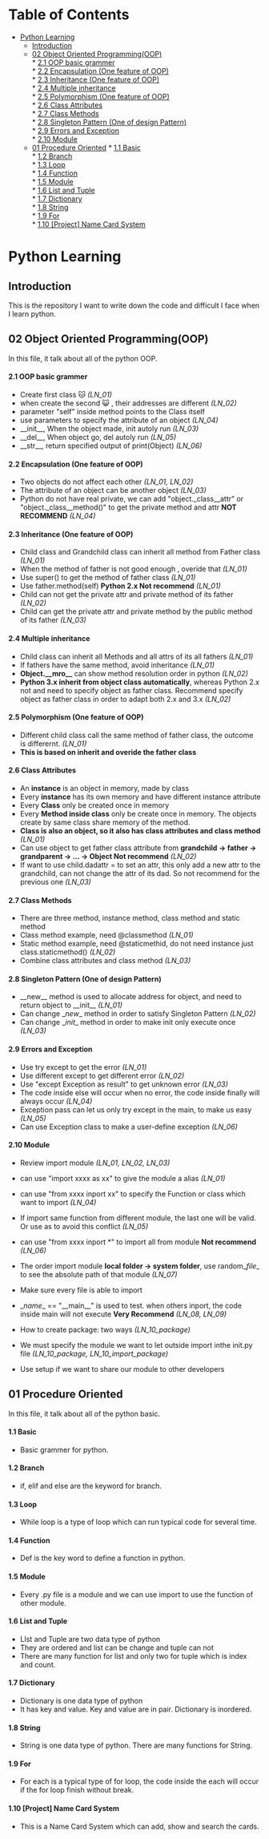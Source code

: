 Table of Contents
=================

   * [Python Learning](#python-learning)
      * [Introduction](#introduction)
      * [02 Object Oriented Programming(OOP)](#02-object-oriented-programmingoop)</br>
            * [2.1 OOP basic grammer](#21-oop-basic-grammer)</br>
                * [2.2 Encapsulation (One feature of OOP)](#22-encapsulation-one-feature-of-oop)</br>
                * [2.3 Inheritance (One feature of OOP)</br>](#23-inheritance-one-feature-of-oop)
                * [2.4 Multiple inheritance](#24-multiple-inheritance)</br>
                * [2.5 Polymorphism (One feature of OOP)</br>](#25-polymorphism-one-feature-of-oop)
                * [2.6 Class Attributes](#26-class-attributes)</br>
                * [2.7 Class Methods](#27-class-methods)</br>
                * [2.8 Singleton Pattern (One of design Pattern)</br>](#28-singleton-pattern-one-of-design-pattern)
                * [2.9 Errors and Exception</br>](#29-errors-and-exception)
                * [2.10 Module](#210-module)</br>
      * [01 Procedure Oriented](#01-procedure-oriented)
            * [1.1 Basic](#11-basic)</br>
                * [1.2 Branch](#12-branch)</br>
                * [1.3 Loop</br>](#13-loop)
                * [1.4 Function</br>](#14-function)
                * [1.5 Module</br>](#15-module)
                * [1.6 List and Tuple</br>](#16-list-and-tuple)
                * [1.7 Dictionary</br>](#17-dictionary)
                * [1.8 String</br>](#18-string)
                * [1.9 For</br>](#19-for)
                * [1.10 [Project] Name Card System](#110-project-name-card-system)</br>



# Python Learning

## Introduction

This is the repository I want to write down the code and difficult I face  when I learn python.

## 02 Object Oriented Programming(OOP)

In this file, it talk about all of the python OOP.

#### 2.1 OOP basic grammer

* Create first class 🐱  *(LN_01)*
* when create the second 😺 , their addresses are different  *(LN_02)*
* parameter "self" inside method points to the Class itself
* use parameters to specify the attribute of an object  *(LN_04)*
* \_\_init\_\_, When the object made, init autoly run  *(LN_03)*
* \_\_del\_\_, When object go, del autoly run  *(LN_05)*
* \_\_str\_\_, return specified output of print(Object)  *(LN_06)*



#### 2.2 Encapsulation (One feature of OOP)

* Two objects do not affect each other  *(LN_01, LN_02)*
* The attribute of an object can be another object  *(LN_03)*
* Python do not have real private, we can add "object.\_class\_\_attr" or "object.\_class\_\_method()" to get the private method and attr **NOT RECOMMEND**  *(LN_04)*



#### 2.3 Inheritance (One feature of OOP)

* Child  class and Grandchild class can inherit all method from Father class  *(LN_01)*
* When the method of father is not good enough , overide that  *(LN_01)*
* Use super() to get the method of father class  *(LN_01)*
* Use father.method(self) **Python 2.x Not recommend**  *(LN_01)*
* Child can not get the private attr and private method of its father  *(LN_02)*
* Child can get the private attr and private method by the public method of its father  *(LN_03)*



#### 2.4 Multiple inheritance

* Child class can inherit all Methods and all attrs of its all fathers  *(LN_01)*
* If fathers have the same method, avoid inheritance  *(LN_01)*
* **Object.\_\_mro\_\_** can show method resolution order in python  *(LN_02)*
* **Python 3.x inherit from object class automatically**, whereas Python 2.x not and need to specify object as father class. Recommend specify object as father class in order to adapt both 2.x and 3.x  *(LN_02)*



#### 2.5 Polymorphism (One feature of OOP)

* Different child class call the same method of father class, the outcome is differernt. *(LN_01)*
* **This is based on inherit and overide the father class**



#### 2.6 Class Attributes

* An **instance** is an object in memory, made by class
* Every **instance** has its own memory and have different instance attribute
* Every **Class** only be created once in memory 
* Every **Method inside class** only be create once in memory. The objects create by same class share memory of the method. 
* **Class is also an object, so it also has class attributes and class method** *(LN_01)*
* Can use object to get father class attribute from **grandchild -> father -> grandparent -> ... -> Object         Not recommend**  *(LN_02)*
* If want to use child.dadattr = to set an attr, this only add a new attr to the grandchild, can not change the attr of  its dad. So not recommend for the previous one  *(LN_03)*



#### 2.7 Class Methods

* There are three method, instance method, class method and static method
* Class method example, need @classmethod *(LN_01)*
* Static method example, need @staticmethid, do not need instance just class.staticmethod()  *(LN_02)*
* Combine class attributes and class method *(LN_03)*



#### 2.8 Singleton Pattern (One of design Pattern)

* \_\_new__ method is used to allocate address for object, and need to return object to \_\_init__  *(LN_01)*
* Can change \__new__ method in order to satisfy Singleton Pattern  *(LN_02)*
* Can change \__init__ method in order to make init only execute once  *(LN_03)*



#### 2.9 Errors and Exception

* Use try except to get the error  *(LN_01)*
* Use different except to get different error  *(LN_02)*
* Use "except Exception as result"  to get unknown error  *(LN_03)*
* The code inside else will occur when no error, the code inside finally will always occur  *(LN_04)*
* Exception pass can let us only try except in the main, to make us easy  *(LN_05)*
* Can use Exception class to make a user-define exception *(LN_06)*



#### 2.10 Module

* Review import module *(LN_01, LN_02, LN_03)*
* can use "import xxxx as xx" to give the module a alias *(LN_01)*
* can use "from xxxx inport xx" to specify the Function or class which want to import   *(LN_04)*
* If import same function from different module, the last one will be valid. Or use as to avoid this conflict  *(LN_05)*
* can use "from xxxx inport \*" to import all from module **Not recommend**  *(LN_06)*
* The order import module **local folder -> system folder**, use random\__file__ to see the absolute path of that module  *(LN_07)*
* Make sure every file is able to import
* \__name__ == "\_\_main\_\_" is used to test. when others inport, the code inside main will not execute **Very Recommend**  *(LN_08, LN_09)*



* How to create package: two ways *(LN_10_package)*
* We must specify the module we want to let outside import inthe init.py file  *(LN_10_package, LN_10_import_package)*
* Use setup if we want to share our module to other developers









## 01 Procedure Oriented

In this file, it talk about all of the python basic.

#### 1.1 Basic

* Basic grammer for python.

#### 1.2 Branch

* if, elif and else are the keyword for branch.

#### 1.3 Loop

* While loop is a type of loop which can run typical code for several time.

#### 1.4 Function

* Def is the key word to define a function in python.

#### 1.5 Module

* Every .py file is a module and we can use import to use the function of other module.

#### 1.6 List and Tuple

* LIst and Tuple are two data type of python
* They are ordered and list can be change and tuple can not
* There are many function for list and only two for tuple which is index and count.

#### 1.7 Dictionary

* Dictionary is one data type of python
* It has key and value. Key and value are in pair. Dictionary is inordered.

#### 1.8 String

* String is one data type of python. There are many functions for String.

#### 1.9 For

* For each is a typical type of for loop, the code inside the each will occur if the for loop finish without break.

#### 1.10 [Project] Name Card System

* This is a Name Card System which can add, show and search the cards.



